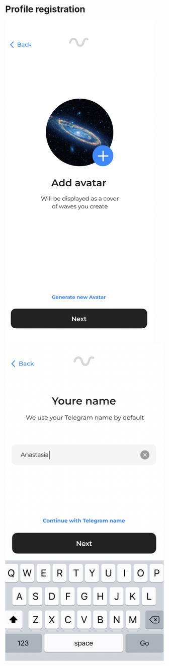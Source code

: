 # Profile registration

![](../../.gitbook/assets/telegram-cloud-document-2-5201971110815475129.jpg)![](<../../.gitbook/assets/telegram-cloud-document-2-5201971110815475132 (1).jpg>)
